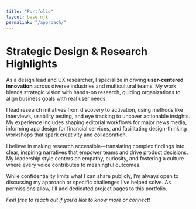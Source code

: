 ```yaml
---
title: "Portfolio"
layout: base.njk
permalink: "/approach/"
---
```


# Strategic Design & Research Highlights

As a design lead and UX researcher, I specialize in driving **user-centered innovation** across diverse industries and multicultural teams. My work blends strategic vision with hands-on research, guiding organizations to align business goals with real user needs.

I lead research initiatives from discovery to activation, using methods like interviews, usability testing, and eye tracking to uncover actionable insights. My experience includes shaping editorial workflows for major news media, informing app design for financial services, and facilitating design-thinking workshops that spark creativity and collaboration.

I believe in making research accessible—translating complex findings into clear, inspiring narratives that empower teams and drive product decisions. My leadership style centers on empathy, curiosity, and fostering a culture where every voice contributes to meaningful outcomes.

While confidentiality limits what I can share publicly, I’m always open to discussing my approach or specific challenges I’ve helped solve. As permissions allow, I’ll add dedicated project pages to this portfolio.

*Feel free to reach out if you’d like to know more or connect!*


<!-- ## My projects

{% for item in collections.approach | reverse %}
  {% set item = item %}{% include "card.njk" %}
{% endfor %} -->

<!--
1. **Case Studies (2–3 recommended)**
   - *Stellantis Project (Publicis Sapient)*  
     - Overview, your role, research approach, key insights, impact on product decisions.
   - *Collaborative Publication System (Corriere della Sera)*  
     - Problem, process, outcomes, influence on editorial workflows.
   - *Crédit Agricole Consumer App*  
     - Research methods (e.g., eye tracking), actionable insights, results.

2. **Workshop Facilitation**
   - Examples of design-thinking sessions and workshops led, including outcomes and team impact.

3. **Research Activation**
   - How you’ve translated complex insights into presentations and inspired product teams.

4. **Leadership & Collaboration**
   - Stories/examples of motivating teams, fostering collaboration, and driving customer-centricity.

5. **Contact & Links**
   - Email, LinkedIn, Medium articles, relevant online profiles.
 - -->
